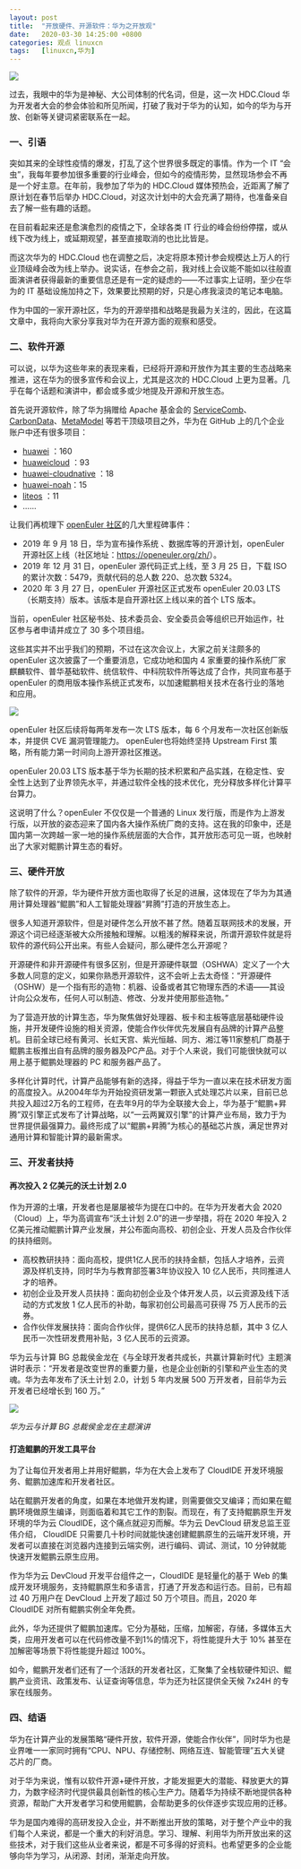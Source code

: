 ```yaml
---
layout: post
title:	"开放硬件、开源软件：华为之开放观"
date:	2020-03-30 14:25:00 +0800 
categories:	观点 linuxcn 
tags:	[linuxcn,华为]
---
```



![](/Asserts/Images//attachment/album/202003/30/141950zjvhdhibczsd7rh3.jpg)


过去，我眼中的华为是神秘、大公司体制的代名词，但是，这一次 HDC.Cloud 华为开发者大会的参会体验和所见所闻，打破了我对于华为的认知，如今的华为与开放、创新等关键词紧密联系在一起。


### 一、引语


突如其来的全球性疫情的爆发，打乱了这个世界很多既定的事情。作为一个 IT “会虫”，我每年要参加很多重要的行业峰会，但如今的疫情形势，显然现场参会不再是一个好主意。在年前，我参加了华为的 HDC.Cloud 媒体预热会，近距离了解了原计划在春节后举办 HDC.Cloud，对这次计划中的大会充满了期待，也准备亲自去了解一些有趣的话题。


在目前看起来还是愈演愈烈的疫情之下，全球各类 IT 行业的峰会纷纷停摆，或从线下改为线上，或延期观望，甚至直接取消的也比比皆是。


而这次华为的 HDC.Cloud 也在调整之后，决定将原本预计参会规模达上万人的行业顶级峰会改为线上举办。说实话，在参会之前，我对线上会议能不能如以往般直面演讲者获得最新的重要信息还是有一定的疑虑的——不过事实上证明，至少在华为的 IT 基础设施加持之下，效果要比预期的好，只是心疼我滚烫的笔记本电脑。


作为中国的一家开源社区，华为的开源举措和战略是我最为关注的，因此，在这篇文章中，我将向大家分享我对华为在开源方面的观察和感受。


### 二、软件开源


可以说，以华为这些年来的表现来看，已经将开源和开放作为其主要的生态战略来推进，这在华为的很多宣传和会议上，尤其是这次的 HDC.Cloud 上更为显著。几乎在每个话题和演讲中，都会或多或少地提及开源和开放生态。


首先说开源软件，除了华为捐赠给 Apache 基金会的 [ServiceComb](https://servicecomb.apache.org/)、[CarbonData](https://carbondata.apache.org/)、[MetaModel](https://metamodel.apache.org/) 等若干顶级项目之外，华为在 GitHub 上的几个企业账户中还有很多项目：


* [huawei](https://github.com/huawei) ：160
* [huaweicloud](https://github.com/huaweicloud) ：93
* [huawei-cloudnative](https://github.com/huawei-cloudnative) ：18
* [huawei-noah](https://github.com/huawei-noah)：15
* [liteos](https://github.com/liteos) ：11
* ……


让我们再梳理下 [openEuler 社区](https://openeuler.org/zh/)的几大里程碑事件：


* 2019 年 9 月 18 日，华为宣布操作系统 、数据库等的开源计划，openEuler 开源社区上线（社区地址：<https://openeuler.org/zh/>）。
* 2019 年 12 月 31 日，openEuler 源代码正式上线，至 3 月 25 日，下载 ISO 的累计次数：5479，贡献代码的总人数 220、总次数 5324。
* 2020 年 3 月 27 日，openEuler 开源社区正式发布 openEuler 20.03 LTS（长期支持）版本。该版本是自开源社区上线以来的首个 LTS 版本。


当前，openEuler 社区秘书处、技术委员会、安全委员会等组织已开始运作，社区参与者申请并成立了 30 多个项目组。


这些其实并不出乎我们的预期，不过在这次会议上，大家之前关注颇多的 openEuler 这次披露了一个重要消息，它成功地和国内 4 家重要的操作系统厂家麒麟软件、普华基础软件、统信软件、中科院软件所等达成了合作，共同宣布基于 openEuler 的商用版本操作系统正式发布，以加速鲲鹏相关技术在各行业的落地和应用。


![](/Asserts/Images//attachment/album/202003/30/142047bvrsusgoz35uhzbn.jpg)


openEuler 社区后续将每两年发布一次 LTS 版本，每 6 个月发布一次社区创新版本，并提供 CVE 漏洞管理能力。 openEuler也将始终坚持 Upstream First 策略，所有能力第一时间向上游开源社区推送。


openEuler 20.03 LTS 版本基于华为长期的技术积累和产品实践，在稳定性、安全性上达到了业界领先水平，并通过软件全栈的技术优化，充分释放多样化计算平台算力。


这说明了什么？openEuler 不仅仅是一个普通的 Linux 发行版，而是作为上游发行版，以开放的姿态迎来了国内各大操作系统厂商的支持。这在我的印象中，还是国内第一次跨越一家一地的操作系统层面的大合作，其开放形态可见一斑，也映射出了大家对鲲鹏计算生态的看好。


### 三、硬件开放


除了软件的开源，华为硬件开放方面也取得了长足的进展，这体现在了华为为其通用计算处理器“鲲鹏”和人工智能处理器“昇腾”打造的开放生态上。


很多人知道开源软件，但是对硬件怎么开放不甚了然。随着互联网技术的发展，开源这个词已经逐渐被大众所接触和理解。以粗浅的解释来说，所谓开源软件就是将软件的源代码公开出来。有些人会疑问，那么硬件怎么开源呢？


开源硬件和非开源硬件有很多区别，但是开源硬件联盟（OSHWA）定义了一个大多数人同意的定义，如果你熟悉开源软件，这不会听上去太奇怪：“开源硬件（OSHW）是一个指有形的造物：机器、设备或者其它物理东西的术语——其设计向公众发布，任何人可以制造、修改、分发并使用那些造物。”


为了营造开放的计算生态，华为聚焦做好处理器、板卡和主板等底层基础硬件设施，并开发硬件设施的相关资源，使能合作伙伴优先发展自有品牌的计算产品整机。目前全球已经有黄河、长虹天宫、紫光恒越、同方、湘江等11家整机厂商基于鲲鹏主板推出自有品牌的服务器及PC产品。对于个人来说，我们可能很快就可以用上基于鲲鹏处理器的 PC 和服务器产品了。


多样化计算时代，计算产品能够有新的选择，得益于华为一直以来在技术研发方面的高度投入。从2004年华为开始投资研发第一颗嵌入式处理芯片以来，目前已总共投入超过2万名的工程师，在去年9月的华为全联接大会上，华为基于“鲲鹏+昇腾”双引擎正式发布了计算战略，以“一云两翼双引擎”的计算产业布局，致力于为世界提供最强算力。最终形成了以“鲲鹏+昇腾”为核心的基础芯片族，满足世界对通用计算和智能计算的最新需求。


### 三、开发者扶持


#### 再次投入 2 亿美元的沃土计划 2.0


作为开源的土壤，开发者也是屡屡被华为提在口中的。在华为开发者大会 2020（Cloud）上，华为高调宣布“沃土计划 2.0”的进一步举措，将在 2020 年投入 2 亿美元推动鲲鹏计算产业发展，并公布面向高校、初创企业、开发人员及合作伙伴的扶持细则。


* 高校教研扶持：面向高校，提供1亿人民币的扶持金额，包括人才培养，云资源及样机支持，同时华为与教育部签署3年协议投入 10 亿人民币，共同推进人才的培养。
* 初创企业及开发人员扶持：面向初创企业及个体开发人员，以云资源及线下活动的方式发放 1 亿人民币的补助，每家初创公司最高可获得 75 万人民币的云券。
* 合作伙伴发展扶持：面向合作伙伴，提供6亿人民币的扶持总额，其中 3 亿人民币一次性研发费用补贴，3 亿人民币的云资源。


华为云与计算 BG 总裁侯金龙在《与全球开发者共成长，共赢计算新时代》主题演讲时表示：“开发者是改变世界的重要力量，也是企业创新的引擎和产业生态的灵魂。华为去年发布了沃土计划 2.0，计划 5 年内发展 500 万开发者，目前华为云开发者已经增长到 160 万。”


![](/Asserts/Images//attachment/album/202003/30/142317r8q27fjz7qbjtc29.jpg)


*华为云与计算 BG 总裁侯金龙在主题演讲*


#### 打造鲲鹏的开发工具平台


为了让每位开发者用上并用好鲲鹏，华为在大会上发布了 CloudIDE 开发环境服务、鲲鹏加速库和开发者社区。


站在鲲鹏开发者的角度，如果在本地做开发构建，则需要做交叉编译；而如果在鲲鹏环境做原生编译，则面临着和其它工作的割裂。而现在，有了支持鲲鹏原生开发环境的华为云 CloudIDE，这个痛点就迎刃而解。华为云 DevCloud 研发总监王亚伟介绍， CloudIDE 只需要几十秒时间就能快速创建鲲鹏原生的云端开发环境，开发者可以直接在浏览器内连接到云端实例，进行编码、调试、测试，10 分钟就能快速开发鲲鹏云原生应用。


作为华为云 DevCloud 开发平台组件之一，CloudIDE 是轻量化的基于 Web 的集成开发环境服务，支持鲲鹏原生和多语言，打通了开发态和运行态。目前，已有超过 40 万用户在 DevCloud 上开发了超过 50 万个项目。而且，2020 年 CloudIDE 对所有鲲鹏实例全年免费。


此外，华为还提供了鲲鹏加速库。它分为基础，压缩，加解密，存储，多媒体五大类，应用开发者可以在代码修改量不到1%的情况下，将性能提升大于 10% 甚至在加解密等场景下将性能提升超过 100%。


如今，鲲鹏开发者们还有了一个活跃的开发者社区，汇聚集了全栈软硬件知识、鲲鹏产业资讯、政策发布、认证查询等信息，华为还为社区提供全天候 7x24H 的专家在线服务。


### 四、结语


华为在计算产业的发展策略“硬件开放，软件开源，使能合作伙伴”，同时华为也是业界唯一一家同时拥有“CPU、NPU、存储控制、网络互连、智能管理”五大关键芯片的厂商。


对于华为来说，惟有以软件开源+硬件开放，才能发掘更大的潜能、释放更大的算力，为数字经济时代提供最具创新性的核心生产力。随着华为持续不断地提供各种资源，帮助广大开发者学习和使用鲲鹏，会帮助更多的伙伴逐步实现应用的迁移。


华为是国内难得的高研发投入企业，并不断推出开放的策略，对于整个产业中的我们每个人来说，都是一个重大的利好消息。学习、理解、利用华为所开放出来的这些技术，对于我们这些从业者来说，都是不可多得的好资料。也希望更多的企业能够向华为学习，从闭源、封闭，渐渐走向开放。
